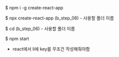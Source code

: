 $ npm i -g create-react-app

$ npx create-react-app (b_step_06) - 사용할 폴더 이름

$ cd (b_step_06) - 사용할 폴더 이름

$ npm start



- react에서 li에 key를 무조건 작성해줘야함